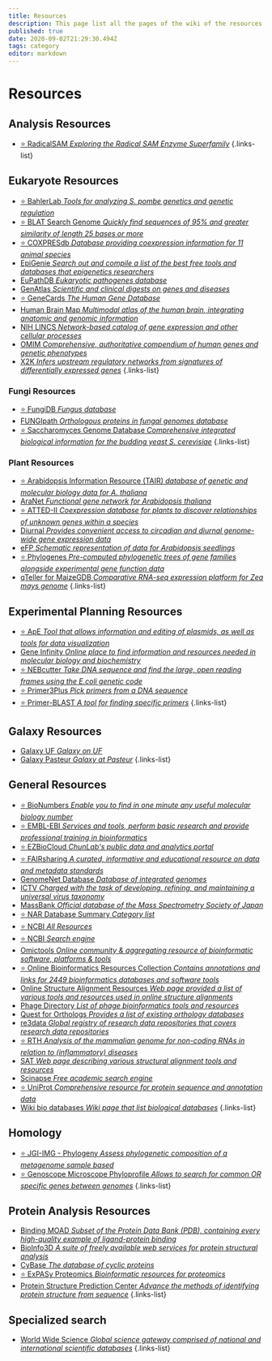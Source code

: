 ```yaml
---
title: Resources
description: This page list all the pages of the wiki of the resources
published: true
date: 2020-09-02T21:29:30.494Z
tags: category
editor: markdown
---
```


# Resources

## Analysis Resources

- [:star: RadicalSAM *Exploring the Radical SAM Enzyme Superfamily*](https://vdclab-wiki.herokuapp.com/en/resources/analysis_resources/RadicalSAM)
{.links-list}

## Eukaryote Resources

- [:star: BahlerLab *Tools for analyzing S. pombe genetics and genetic regulation*](https://vdclab-wiki.herokuapp.com/en/resources/eukaryotes/BahlerLab)
- [:star: BLAT Search Genome *Quickly find sequences of 95% and greater similarity of length 25 bases or more*](https://vdclab-wiki.herokuapp.com/en/resources/eukaryotes/BLAT-Search-Genome)
- [:star: COXPRESdb *Database providing coexpression information for 11 animal species*](https://vdclab-wiki.herokuapp.com/en/databases/microarray-rnaseq/COXPRESdb)
- [EpiGenie *Search out and compile a list of the best free tools and databases that epigenetics researchers*](https://vdclab-wiki.herokuapp.com/en/resources/eukaryotes/EpiGenie)
- [EuPathDB *Eukaryotic pathogenes database*](https://vdclab-wiki.herokuapp.com/databases/data-integration/EuPathDB)
- [GenAtlas *Scientific and clinical digests on genes and diseases*](https://vdclab-wiki.herokuapp.com/en/databases/phenotypes-fitness/GenAtlas)
- [:star: GeneCards *The Human Gene Database*](https://vdclab-wiki.herokuapp.com/en/databases/phenotypes-fitness/GeneCards)
- [Human Brain Map *Multimodal atlas of the human brain, integrating anatomic and genomic information*](https://vdclab-wiki.herokuapp.com/en/resources/eukaryotes/Human-Brain-Map)
- [NIH LINCS *Network-based catalog of gene expression and other cellular processes*](https://vdclab-wiki.herokuapp.com/en/resources/eukaryotes/NIH-LINCS)
- [OMIM *Comprehensive, authoritative compendium of human genes and genetic phenotypes*](https://vdclab-wiki.herokuapp.com/en/databases/phenotypes-fitness/OMIM)
- [X2K *Infers upstream regulatory networks from signatures of differentially expressed genes*](https://vdclab-wiki.herokuapp.com/en/resources/eukaryotes/X2K)
{.links-list}

### Fungi Resources

- [:star: FungiDB *Fungus database*](https://vdclab-wiki.herokuapp.com/databases/data-integration/FungiDB/)
- [FUNGIpath *Orthologous proteins in fungal genomes database*](https://vdclab-wiki.herokuapp.com/databases/data-integration/FUNGIpath)
- [:star: Saccharomyces Genome Database *Comprehensive integrated biological information for the budding yeast S. cerevisiae*](https://vdclab-wiki.herokuapp.com/en/databases/organism_specific/SGD)
{.links-list}

### Plant Resources

- [:star: Arabidopsis Information Resource (TAIR) *database of genetic and molecular biology data for A. thaliana*](https://vdclab-wiki.herokuapp.com/en/databases/organism_specific/TAIR)
- [AraNet *Functional gene network for Arabidopsis thaliana*](https://vdclab-wiki.herokuapp.com/en/tools/gene-networks/AraNet)
- [:star: ATTED-II *Coexpression database for plants to discover relationships of unknown genes within a species*](https://vdclab-wiki.herokuapp.com/en/databases/microarray-rnaseq/ATTED-II)
- [Diurnal *Provides convenient access to circadian and diurnal genome-wide gene expression data*](https://vdclab-wiki.herokuapp.com/resources/plant/Diurnal)
- [eFP *Schematic representation of data for Arabidopsis seedlings*](https://vdclab-wiki.herokuapp.com/en/databases/microarray-rnaseq/eFP)
- [:star: Phylogenes *Pre-computed phylogenetic trees of gene families alongside experimental gene function data*](https://vdclab-wiki.herokuapp.com/en/resources/plant/phylogenes)
- [qTeller for MaizeGDB *Comparative RNA-seq expression platform for Zea mays genome*](https://vdclab-wiki.herokuapp.com/en/databases/microarray-rnaseq/qTeller-for-MaizeGDB)
{.links-list}

## Experimental Planning Resources

- [:star: ApE *Tool that allows information and editing of plasmids, as well as tools for data visualization*](https://vdclab-wiki.herokuapp.com/en/resources/experimental-planning/ApE)
- [Gene Infinity *Online place to find information and resources needed in molecular biology and biochemistry*](https://vdclab-wiki.herokuapp.com/en/resources/experimental-planning/Gene-Infinity)
- [:star: NEBcutter *Take DNA sequence and find the large, open reading frames using the E.coli genetic code*](https://vdclab-wiki.herokuapp.com/en/resources/experimental-planning/NEBcutter)
- [:star: Primer3Plus *Pick primers from a DNA sequence*](https://vdclab-wiki.herokuapp.com/en/resources/experimental-planning/Primer3Plus)
- [:star: Primer-BLAST *A tool for finding specific primers*](https://vdclab-wiki.herokuapp.com/en/resources/experimental-planning/Primer-BLAST)
{.links-list}

## Galaxy Resources

- [Galaxy UF *Galaxy on UF*](https://vdclab-wiki.herokuapp.com/resources/galaxy/Galaxy-UF)
- [Galaxy Pasteur *Galaxy at Pasteur*](https://vdclab-wiki.herokuapp.com/en/resources/galaxy/Galaxy-Pasteur)
{.links-list}

## General Resources

- [:star: BioNumbers *Enable you to find in one minute any useful molecular biology number*](https://vdclab-wiki.herokuapp.com/en/resources/general_resources/BioNumbers)
- [:star: EMBL-EBI *Services and tools, perform basic research and provide professional training in bioinformatics*](https://vdclab-wiki.herokuapp.com/en/resources/general_resources/EMBL-EBI)
- [:star: EZBioCloud *ChunLab's public data and analytics portal*](https://vdclab-wiki.herokuapp.com/resources/general_resources/EZBioCloud/)
- [:star: FAIRsharing *A curated, informative and educational resource on data and metadata standards*](https://vdclab-wiki.herokuapp.com/en/resources/general_resources/FAIRsharing)
- [GenomeNet Database *Database of integrated genomes*](https://vdclab-wiki.herokuapp.com/databases/data-integration/genomenet/)
- [ICTV *Charged with the task of developing, refining, and maintaining a universal virus taxonomy*](https://vdclab-wiki.herokuapp.com/en/resources/general_resources/ICTV)
- [MassBank *Official database of the Mass Spectrometry Society of Japan*](https://vdclab-wiki.herokuapp.com/en/resources/general_resources/MassBank)
- [:star: NAR Database Summary *Category list*](https://vdclab-wiki.herokuapp.com/resources/general_resources/NAR-cat-list/)
- [:star: NCBI *All Resources*](https://vdclab-wiki.herokuapp.com/en/resources/general_resources/NCBI-All-Resources)
- [:star: NCBI *Search engine*](https://vdclab-wiki.herokuapp.com/en/resources/general_resources/NCBI-Search)
- [Omictools *Online community & aggregating resource of bioinformatic software, platforms & tools*](https://vdclab-wiki.herokuapp.com/resources/general_resources/omictools/)
- [:star: Online Bioinformatics Resources Collection *Contains annotations and links for 2449 bioinformatics databases and software tools*](https://vdclab-wiki.herokuapp.com/en/resources/general_resources/OBRC)
- [Online Structure Alignment Resources *Web page provided a list of various tools and resources used in online structure alignments*](https://vdclab-wiki.herokuapp.com/en/resources/general_resources/Online-Structure-Alignment-Resources)
- [Phage Directory *List of phage bioinformatics tools and resources*](https://vdclab-wiki.herokuapp.com/en/resources/general_resources/Phage_Directory)
- [Quest for Orthologs *Provides a list of existing orthology databases*](https://vdclab-wiki.herokuapp.com/en/resources/general_resources/Quest-for-Orthologs)
- [re3data *Global registry of research data repositories that covers research data repositories*](https://vdclab-wiki.herokuapp.com/en/resources/general_resources/re3data)
- [:star: RTH *Analysis of the mammalian genome for non-coding RNAs in relation to (inflammatory) diseases*](https://vdclab-wiki.herokuapp.com/en/resources/general_resources/RTH)
- [SAT *Web page describing various structural alignment tools and resources*](https://vdclab-wiki.herokuapp.com/en/resources/general_resources/SAT)
- [Scinapse *Free academic search engine*](https://vdclab-wiki.herokuapp.com/en/resources/general_resources/Scinapse)
- [:star: UniProt *Comprehensive resource for protein sequence and annotation data*](https://vdclab-wiki.herokuapp.com/en/databases/general_databases/UniProt)
- [Wiki bio databases *Wiki page that list biological databases*](https://vdclab-wiki.herokuapp.com/resources/general_resources/Wiki-bio-dbs/)
{.links-list}

## Homology

- [:star: JGI-IMG - Phylogeny *Assess phylogenetic composition of a metagenome sample based*](https://vdclab-wiki.herokuapp.com/en/resources/homology/JGI-IMG-Phylogeny)
- [:star: Genoscope Microscope Phyloprofile *Allows to search for common OR specific genes between genomes*](https://vdclab-wiki.herokuapp.com/en/resources/homology/Genoscope-Microscope-Phyloprofile)
{.links-list}

## Protein Analysis Resources

- [Binding MOAD *Subset of the Protein Data Bank (PDB), containing every high-quality example of ligand-protein binding*](https://vdclab-wiki.herokuapp.com/en/resources/protein-analysis/Binding-MOAD)
- [BioInfo3D *A suite of freely available web services for protein structural analysis*](https://vdclab-wiki.herokuapp.com/en/resources/protein-analysis/BioInfo3D)
- [CyBase *The database of cyclic proteins*](https://vdclab-wiki.herokuapp.com/en/resources/protein-analysis/CyBase)
- [:star: ExPASy Proteomics *Bioinformatic resources for proteomics*](https://vdclab-wiki.herokuapp.com/en/resources/protein-analysis/ExPASy-Proteomics)
- [Protein Structure Prediction Center *Advance the methods of identifying protein structure from sequence*](https://vdclab-wiki.herokuapp.com/en/structure/modeling-protein-structures/Prediction-Center)
{.links-list}

## Specialized search

- [World Wide Science *Global science gateway comprised of national and international scientific databases*](https://vdclab-wiki.herokuapp.com/en/resources/specialized-search/worldwidescience)
{.links-list}